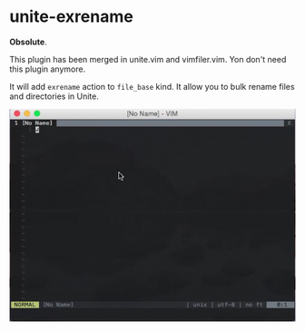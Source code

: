 unite-exrename
================

**Obsolute**.

This plugin has been merged in unite.vim and vimfiler.vim.
Yon don't need this plugin anymore.

It will add `exrename` action to `file_base` kind.
It allow you to bulk rename files and directories in Unite.

![Screencast](doc/screencast.gif)
